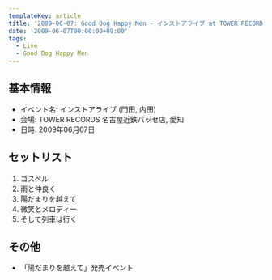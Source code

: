 ```yaml
---
templateKey: article
title: '2009-06-07: Good Dog Happy Men - インストアライブ at TOWER RECORDS 名古屋近鉄パッセ店'
date: '2009-06-07T00:00:00+09:00'
tags:
  - Live
  - Good Dog Happy Men
---
```

## 基本情報

* イベント名: インストアライブ (門田, 内田)
* 会場: TOWER RECORDS 名古屋近鉄パッセ店, 愛知
* 日時: 2009年06月07日

## セットリスト

1. ゴスペル
1. 雨と仲良く
1. 陽だまりを越えて
1. 微笑とメロディー
1. そして列車は行く

## その他

* 「陽だまりを越えて」発売イベント
